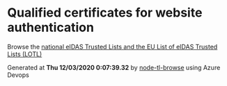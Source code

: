 # Qualified certificates for website authentication 
 Browse the [national eIDAS Trusted Lists and the EU List of eIDAS Trusted Lists (LOTL)](https://webgate.ec.europa.eu/tl-browser/#/) 
 
 
Generated at **Thu 12/03/2020  0:07:39.32** by [node-tl-browse](https://github.com/ymedlop/node-tl-browser) using Azure Devops 
